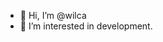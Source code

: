 - 👋 Hi, I’m @wilca
- 👀 I’m interested in development.

<!---
wilca/wilca is a ✨ special ✨ repository because its `README.md` (this file) appears on your GitHub profile.
You can click the Preview link to take a look at your changes.
--->
